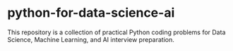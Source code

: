 # python-for-data-science-ai
This repository is a collection of practical Python coding problems for Data Science, Machine Learning, and AI interview preparation.
